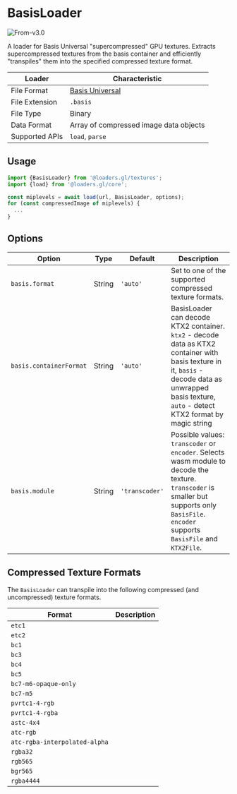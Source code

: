 # BasisLoader

<p class="badges">
  <img src="https://img.shields.io/badge/From-v3.0-blue.svg?style=flat-square" alt="From-v3.0" />
</p>

A loader for Basis Universal "supercompressed" GPU textures. Extracts supercompressed textures from the basis container and efficiently "transpiles" them into the specified compressed texture format.

| Loader         | Characteristic                                                    |
| -------------- | ----------------------------------------------------------------- |
| File Format    | [Basis Universal](https://github.com/BinomialLLC/basis_universal) |
| File Extension | `.basis`                                                          |
| File Type      | Binary                                                            |
| Data Format    | Array of compressed image data objects                            |
| Supported APIs | `load`, `parse`                                                   |

## Usage

```js
import {BasisLoader} from '@loaders.gl/textures';
import {load} from '@loaders.gl/core';

const miplevels = await load(url, BasisLoader, options);
for (const compressedImage of miplevels) {
  ...
}
```

## Options

| Option                  | Type   | Default        | Description                                                                                                                                                                                           |
| ----------------------- | ------ | -------------- | ----------------------------------------------------------------------------------------------------------------------------------------------------------------------------------------------------- |
| `basis.format`          | String | `'auto'`       | Set to one of the supported compressed texture formats.                                                                                                                                               |
| `basis.containerFormat` | String | `'auto'`       | BasisLoader can decode KTX2 container. `ktx2` - decode data as KTX2 container with basis texture in it, `basis` - decode data as unwrapped basis texture, `auto` - detect KTX2 format by magic string |
| `basis.module`          | String | `'transcoder'` | Possible values: `transcoder` or `encoder`. Selects wasm module to decode the texture. `transcoder` is smaller but supports only `BasisFile`. `encoder` supports `BasisFile` and `KTX2File`.          |

## Compressed Texture Formats

The `BasisLoader` can transpile into the following compressed (and uncompressed) texture formats.

| Format                        | Description |
| ----------------------------- | ----------- |
| `etc1`                        |             |
| `etc2`                        |             |
| `bc1`                         |             |
| `bc3`                         |             |
| `bc4`                         |             |
| `bc5`                         |             |
| `bc7-m6-opaque-only`          |             |
| `bc7-m5`                      |             |
| `pvrtc1-4-rgb`                |             |
| `pvrtc1-4-rgba`               |             |
| `astc-4x4`                    |             |
| `atc-rgb`                     |             |
| `atc-rgba-interpolated-alpha` |             |
| `rgba32`                      |             |
| `rgb565`                      |             |
| `bgr565`                      |             |
| `rgba4444`                    |             |
